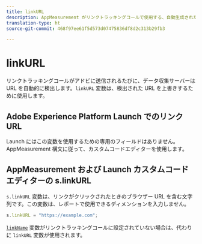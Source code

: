 ```yaml
---
title: linkURL
description: AppMeasurement がリンクトラッキングコールで使用する、自動生成されたリンク URL を上書きします。
translation-type: ht
source-git-commit: 468f97ee61f5d573d07475836df8d2c313b29fb3

---
```



# linkURL

リンクトラッキングコールがアドビに送信されるたびに、データ収集サーバーは URL を自動的に検出します。`linkURL` 変数は、検出された URL を上書きするために使用します。

## Adobe Experience Platform Launch でのリンク URL

Launch にはこの変数を使用するための専用のフィールドはありません。AppMeasurement 構文に従って、カスタムコードエディターを使用します。

## AppMeasurement および Launch カスタムコードエディターの s.linkURL

`s.linkURL` 変数は、リンクがクリックされたときのブラウザー URL を含む文字列です。この変数は、レポートで使用できるディメンションを入力しません。

```js
s.linkURL = "https://example.com";
```

[`linkName`](linkname.md) 変数がリンクトラッキングコールに設定されていない場合は、代わりに `linkURL` 変数が使用されます。
